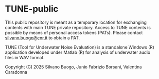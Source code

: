 # TUNE-public
This public repository is meant as a temporary location for exchanging contents with main TUNE private repository.
Access to TUNE contents is possible by means of personal access tokens (PATs). Please contact silvano.buogo@cnr.it to obtain a PAT.

TUNE (Tool for Underwater Noise Evaluation) is a standalone Windows (R) application developed under Matlab (R) for analysis of underwater audio files in WAV format.

Copyright (C) 2025 Silvano Buogo, Junio Fabrizio Borsani, Valentina Caradonna

